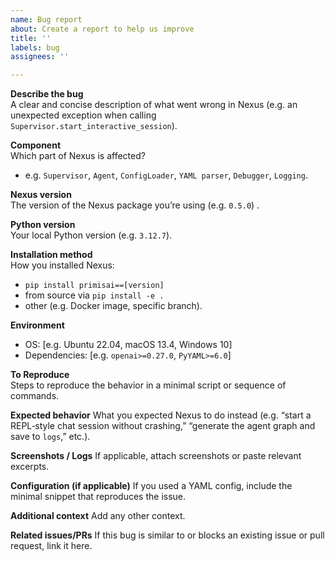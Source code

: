 ```yaml
---
name: Bug report
about: Create a report to help us improve
title: ''
labels: bug
assignees: ''

---
```


**Describe the bug**  
A clear and concise description of what went wrong in Nexus (e.g. an unexpected exception when calling `Supervisor.start_interactive_session`).

**Component**  
Which part of Nexus is affected?  
- e.g. `Supervisor`, `Agent`, `ConfigLoader`, `YAML parser`, `Debugger`, `Logging`.

**Nexus version**  
The version of the Nexus package you’re using (e.g. `0.5.0`) .

**Python version**  
Your local Python version (e.g. `3.12.7`).

**Installation method**  
How you installed Nexus:  
- `pip install primisai==[version]`  
- from source via `pip install -e .`  
- other (e.g. Docker image, specific branch).

**Environment**  
- OS: [e.g. Ubuntu 22.04, macOS 13.4, Windows 10]  
- Dependencies: [e.g. `openai>=0.27.0`, `PyYAML>=6.0`]  

**To Reproduce**  
Steps to reproduce the behavior in a minimal script or sequence of commands.

**Expected behavior**
What you expected Nexus to do instead (e.g. “start a REPL‑style chat session without crashing,” “generate the agent graph and save to `logs`,” etc.).

**Screenshots / Logs**
If applicable, attach screenshots or paste relevant excerpts.

**Configuration (if applicable)**
If you used a YAML config, include the minimal snippet that reproduces the issue.

**Additional context**
Add any other context.

**Related issues/PRs**
If this bug is similar to or blocks an existing issue or pull request, link it here.
